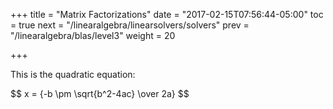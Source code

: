 +++
title = "Matrix Factorizations"
date = "2017-02-15T07:56:44-05:00"
toc = true
next = "/linearalgebra/linearsolvers/solvers"
prev = "/linearalgebra/blas/level3"
weight = 20

+++

This is the quadratic equation:

<div>$$ x = {-b \pm \sqrt{b^2-4ac} \over 2a} $$</div>
